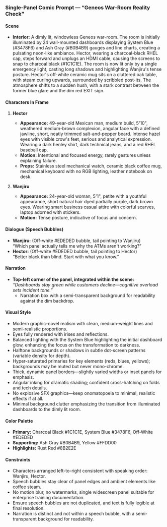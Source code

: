 ### Single-Panel Comic Prompt — “Geneos War-Room Reality Check”

#### Scene

- **Interior:** A dimly lit, windowless Geneos war-room. The room is initially illuminated by 24 wall-mounted dashboards displaying System Blue (#3478F6) and Ash Gray (#B0B4B9) gauges and line charts, creating a pulsating neon-like ambiance. Hector, wearing a charcoal-black RHEL cap, steps forward and unplugs an HDMI cable, causing the screens to snap to charcoal black (#1C1C1E). The room is now lit only by a single emergency light, casting long shadows and highlighting Wanjiru's tense posture. Hector's off-white ceramic mug sits on a cluttered oak table, with steam curling upwards, surrounded by scribbled post-its. The atmosphere shifts to a sudden hush, with a stark contrast between the former blue glare and the dim red EXIT sign.

#### Characters In Frame

1. **Hector**

   - **Appearance:** 49-year-old Mexican man, medium build, 5'10", weathered medium-brown complexion, angular face with a defined jawline, short, neatly trimmed salt-and-pepper beard. Intense hazel eyes with visible crow's feet, serious and analytical expression. Wearing a dark henley shirt, dark technical jeans, and a red RHEL baseball cap.
   - **Motion:** Intentional and focused energy, rarely gestures unless explaining failure.
   - **Props:** Stainless steel mechanical watch, ceramic black coffee mug, mechanical keyboard with no RGB lighting, leather notebook on desk.

2. **Wanjiru**

   - **Appearance:** 24-year-old woman, 5'1", petite with a youthful appearance, short natural hair dyed partially purple, dark brown eyes. Wearing smart business casual attire with colorful scarves, laptop adorned with stickers.
   - **Motion:** Tense posture, indicative of focus and concern.

#### Dialogue (Speech Bubbles)

- **Wanjiru:** (Off-white #EDEDED bubble, tail pointing to Wanjiru)\
  “Which panel actually tells me why the ATMs aren't working?”
- **Hector:** (Off-white #EDEDED bubble, tail pointing to Hector)\
  “Better black than blind. Start with what you know.”

#### Narration

- **Top-left corner of the panel, integrated within the scene:**\
  *“Dashboards stay green while customers decline—cognitive overload sets incident tone.”*
  - Narration box with a semi-transparent background for readability against the dim backdrop.

#### Visual Style

- Modern graphic-novel realism with clean, medium-weight lines and semi-realistic proportions.
- Eyes fully rendered with irises and reflections.
- Balanced lighting with the System Blue highlighting the initial dashboard glow, enhancing the focus on the transformation to darkness.
- Halftone backgrounds or shadows in subtle dot-screen patterns (variable density for depth).
- Hyper-saturated primaries for key elements (reds, blues, yellows); backgrounds may be muted but never mono-chrome.
- Thick, dynamic panel borders—slightly varied widths or inset panels for emphasis.
- Angular inking for dramatic shading; confident cross-hatching on folds and tech details.
- No explosive SFX graphics—keep onomatopoeia to minimal, realistic effects if at all.
- Minimal background clutter emphasizing the transition from illuminated dashboards to the dimly lit room.

#### Color Palette

- **Primary:** Charcoal Black #1C1C1E, System Blue #3478F6, Off-White #EDEDED
- **Supporting:** Ash Gray #B0B4B9, Yellow #FFDD00
- **Highlights:** Rust Red #8B2E2E

#### Constraints

- Characters arranged left-to-right consistent with speaking order: Wanjiru, Hector.
- Speech bubbles stay clear of panel edges and ambient elements like coffee steam.
- No motion blur, no watermarks, single widescreen panel suitable for enterprise training documentation.
- Ensure speech bubbles are not duplicated, and text is fully legible at final resolution.
- Narration is distinct and not within a speech bubble, with a semi-transparent background for readability.
